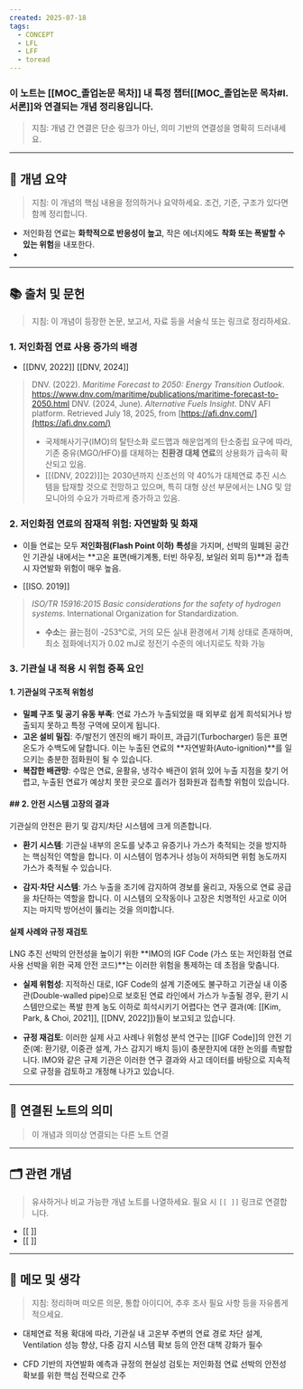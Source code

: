 ```yaml
---
created: 2025-07-18
tags:
  - CONCEPT
  - LFL
  - LFF
  - toread
---
```

### 이 노트는 [[MOC_졸업논문 목차]] 내 특정 챕터[[MOC_졸업논문 목차#I. 서론]]와 연결되는 개념 정리용입니다.  
> 지침: 개념 간 연결은 단순 링크가 아닌, 의미 기반의 연결성을 명확히 드러내세요.  
---

## 🧩 개념 요약  
> 지침: 이 개념의 핵심 내용을 정의하거나 요약하세요. 조건, 기준, 구조가 있다면 함께 정리합니다.

- 저인화점 연료는 **화학적으로 반응성이 높고**, 작은 에너지에도 **착화 또는 폭발할 수 있는 위험**을 내포한다.
- 

---

## 📚 출처 및 문헌  
> 지침: 이 개념이 등장한 논문, 보고서, 자료 등을 서술식 또는 링크로 정리하세요.

### 1. 저인화점 연료 사용 증가의 배경
- [[DNV, 2022]] [[DNV, 2024]]
>DNV. (2022). _Maritime Forecast to 2050: Energy Transition Outlook_. https://www.dnv.com/maritime/publications/maritime-forecast-to-2050.html
>DNV. (2024, June). _Alternative Fuels Insight_. DNV AFI platform. Retrieved July 18, 2025, from [https://afi.dnv.com/](https://afi.dnv.com/)
>
>- 국제해사기구(IMO)의 탈탄소화 로드맵과 해운업계의 탄소중립 요구에 따라, 기존 중유(MGO/HFO)를 대체하는 **친환경 대체 연료**의 상용화가 급속히 확산되고 있음.
>- [[(DNV, 2022)]]는 2030년까지 신조선의 약 40%가 대체연료 추진 시스템을 탑재할 것으로 전망하고 있으며, 특히 대형 상선 부문에서는 LNG 및 암모니아의 수요가 가파르게 증가하고 있음.
    
### 2. 저인화점 연료의 잠재적 위험: 자연발화 및 화재
- 이들 연료는 모두 **저인화점(Flash Point 이하) 특성**을 가지며, 선박의 밀폐된 공간인 기관실 내에서는 **고온 표면(배기계통, 터빈 하우징, 보일러 외피 등)**과 접촉 시 자연발화 위험이 매우 높음.

- [[ISO. 2019]]
>_ISO/TR 15916:2015 Basic considerations for the safety of hydrogen systems_. International Organization for Standardization.
>
>- **수소**는 끓는점이 -253°C로, 거의 모든 실내 환경에서 기체 상태로 존재하며, 최소 점화에너지가 0.02 mJ로 정전기 수준의 에너지로도 착화 가능

### 3. 기관실 내 적용 시 위험 증폭 요인
#### 1. 기관실의 구조적 위험성
- **밀폐 구조 및 공기 유동 부족**: 연료 가스가 누출되었을 때 외부로 쉽게 희석되거나 방출되지 못하고 특정 구역에 모이게 됩니다.
- **고온 설비 밀집**: 주/발전기 엔진의 배기 파이프, 과급기(Turbocharger) 등은 표면 온도가 수백도에 달합니다. 이는 누출된 연료의 **자연발화(Auto-ignition)**를 일으키는 충분한 점화원이 될 수 있습니다.
- **복잡한 배관망**: 수많은 연료, 윤활유, 냉각수 배관이 얽혀 있어 누출 지점을 찾기 어렵고, 누출된 연료가 예상치 못한 곳으로 흘러가 점화원과 접촉할 위험이 있습니다.

#### ## 2. 안전 시스템 고장의 결과
기관실의 안전은 환기 및 감지/차단 시스템에 크게 의존합니다.

- **환기 시스템**: 기관실 내부의 온도를 낮추고 유증기나 가스가 축적되는 것을 방지하는 핵심적인 역할을 합니다. 이 시스템이 멈추거나 성능이 저하되면 위험 농도까지 가스가 축적될 수 있습니다.
    
- **감지·차단 시스템**: 가스 누출을 조기에 감지하여 경보를 울리고, 자동으로 연료 공급을 차단하는 역할을 합니다. 이 시스템의 오작동이나 고장은 치명적인 사고로 이어지는 마지막 방어선이 뚫리는 것을 의미합니다.

#### 실제 사례와 규정 재검토
LNG 추진 선박의 안전성을 높이기 위한 **IMO의 IGF Code (가스 또는 저인화점 연료 사용 선박을 위한 국제 안전 코드)**는 이러한 위험을 통제하는 데 초점을 맞춥니다.

- **실제 위험성**: 지적하신 대로, IGF Code의 설계 기준에도 불구하고 기관실 내 이중관(Double-walled pipe)으로 보호된 연료 라인에서 가스가 누출될 경우, 환기 시스템만으로는 폭발 한계 농도 이하로 희석시키기 어렵다는 연구 결과(예: [[Kim, Park, & Choi, 2021]], [[DNV, 2022]])들이 보고되고 있습니다.
    
- **규정 재검토**: 이러한 실제 사고 사례나 위험성 분석 연구는 [[IGF Code]]의 안전 기준(예: 환기량, 이중관 설계, 가스 감지기 배치 등)이 충분한지에 대한 논의를 촉발합니다. IMO와 같은 규제 기관은 이러한 연구 결과와 사고 데이터를 바탕으로 지속적으로 규정을 검토하고 개정해 나가고 있습니다.

---

## 🔗 연결된 노트의 의미  
> 이 개념과 의미상 연결되는 다른 노트 연결

---

## 🗂 관련 개념  
> 유사하거나 비교 가능한 개념 노트를 나열하세요. 필요 시 `[[ ]]` 링크로 연결합니다.

- [[ ]]
- [[ ]]

---

## 💬 메모 및 생각  
> 지침: 정리하며 떠오른 의문, 통합 아이디어, 추후 조사 필요 사항 등을 자유롭게 적으세요.

- 대체연료 적용 확대에 따라, 기관실 내 고온부 주변의 연료 경로 차단 설계, Ventilation 성능 향상, 다중 감지 시스템 확보 등의 안전 대책 강화가 필수

- CFD 기반의 자연발화 예측과 규정의 현실성 검토는 저인화점 연료 선박의 안전성 확보를 위한 핵심 전략으로 간주


